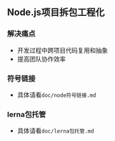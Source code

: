 ## Node.js项目拆包工程化

### 解决痛点
* 开发过程中跨项目代码复用和抽象
* 提高团队协作效率

### 符号链接
* 具体请看`doc/node符号链接.md`

### lerna包托管
* 具体请看`doc/lerna包托管.md`
